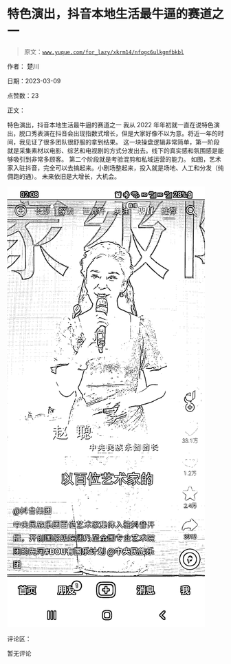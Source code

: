 # 特色演出，抖音本地生活最牛逼的赛道之一

> 原文：[`www.yuque.com/for_lazy/xkrm14/nfogc6ulkgmfbkbl`](https://www.yuque.com/for_lazy/xkrm14/nfogc6ulkgmfbkbl)

作者： 楚川 

日期：2023-03-09 

点赞数：23 

正文： 

特色演出，抖音本地生活最牛逼的赛道之一 我从 2022 年年初就一直在说特色演出，脱口秀表演在抖音会出现指数式增长，但是大家好像不以为意。将近一年的时间，我见证了很多团队很舒服的拿到结果。 这一块操盘逻辑非常简单，第一阶段就是采集素材以电影、综艺和电视剧的方式分发出去。线下的真实感和氛围感是能够吸引到非常多顾客。 第二个阶段就是考验混剪和私域运营的能力。 如图，艺术家入驻抖音，完全可以去搞起来。小剧场整起来，投入就是场地、人工和分发（纯佣跑的通）。 未来依旧是大增长，大机会。 

![](img/037919c2fdd0dfbda23f67438190cb58.png) 

评论区： 

暂无评论 


